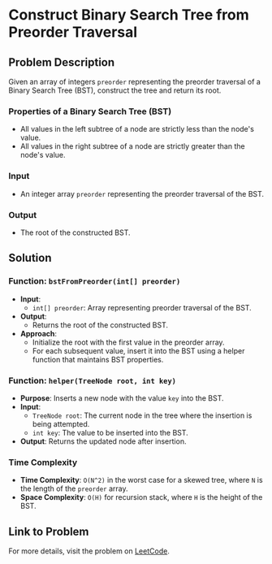 # Construct Binary Search Tree from Preorder Traversal  

## Problem Description  
Given an array of integers `preorder` representing the preorder traversal of a Binary Search Tree (BST), construct the tree and return its root.  

### Properties of a Binary Search Tree (BST)  
- All values in the left subtree of a node are strictly less than the node's value.  
- All values in the right subtree of a node are strictly greater than the node's value.  

### Input  
- An integer array `preorder` representing the preorder traversal of the BST.  

### Output  
- The root of the constructed BST.  

## Solution  

### Function: `bstFromPreorder(int[] preorder)`  
- **Input**:  
  - `int[] preorder`: Array representing preorder traversal of the BST.  
- **Output**:  
  - Returns the root of the constructed BST.  
- **Approach**:  
  - Initialize the root with the first value in the preorder array.  
  - For each subsequent value, insert it into the BST using a helper function that maintains BST properties.  

### Function: `helper(TreeNode root, int key)`  
- **Purpose**: Inserts a new node with the value `key` into the BST.  
- **Input**:  
  - `TreeNode root`: The current node in the tree where the insertion is being attempted.  
  - `int key`: The value to be inserted into the BST.  
- **Output**: Returns the updated node after insertion.  

### Time Complexity  
- **Time Complexity**: `O(N^2)` in the worst case for a skewed tree, where `N` is the length of the `preorder` array.  
- **Space Complexity**: `O(H)` for recursion stack, where `H` is the height of the BST.  

## Link to Problem  
For more details, visit the problem on [LeetCode](https://leetcode.com/problems/construct-binary-search-tree-from-preorder-traversal/description/).  
